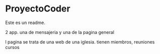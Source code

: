 # ProyectoCoder

Este es un readme. 

2 app. una de mensajeria y una de la pagina general

l pagina se trata de una web de una iglesia. tienen miembros, reuniones cursos

